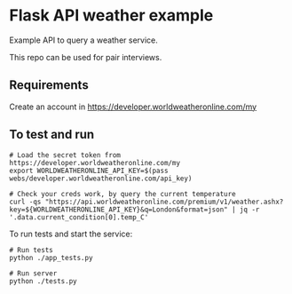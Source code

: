 Flask API weather example
===========================

Example API to query a weather service.

This repo can be used for pair interviews.

Requirements
------------

Create an account in https://developer.worldweatheronline.com/my


To test and run
------

```
# Load the secret token from https://developer.worldweatheronline.com/my
export WORLDWEATHERONLINE_API_KEY=$(pass webs/developer.worldweatheronline.com/api_key)

# Check your creds work, by query the current temperature
curl -qs "https://api.worldweatheronline.com/premium/v1/weather.ashx?key=${WORLDWEATHERONLINE_API_KEY}&q=London&format=json" | jq -r '.data.current_condition[0].temp_C'
```

To run tests and start the service:

```
# Run tests
python ./app_tests.py

# Run server
python ./tests.py
```

